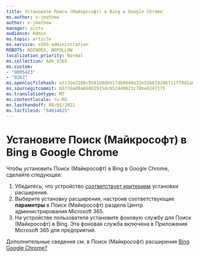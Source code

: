 ```yaml
---
title: Установите Поиск (Майкрософт) в Bing в Google Chrome
ms.author: v-jmathew
author: v-jmathew
manager: scotv
audience: Admin
ms.topic: article
ms.service: o365-administration
ROBOTS: NOINDEX, NOFOLLOW
localization_priority: Normal
ms.collection: Adm_O365
ms.custom:
- "9005423"
- "9262"
ms.openlocfilehash: a313ee2188c9581d8db5174b0640e32e55b619286f11f79d1a0293b66cc7c374
ms.sourcegitcommit: b5f7da89a650d2915dc652449623c78be6247175
ms.translationtype: MT
ms.contentlocale: ru-RU
ms.lasthandoff: 08/05/2021
ms.locfileid: "54014625"
---
```

# <a name="install-the-microsoft-search-in-bing-extension-in-google-chrome"></a>Установите Поиск (Майкрософт) в Bing в Google Chrome

Чтобы установить Поиск (Майкрософт) в Bing в Google Chrome, сделайте следующее:

1. Убедитесь, что устройство [соответствует критериям](https://go.microsoft.com/fwlink/?linkid=2152236) установки расширения.
2. Выберите установку расширения, настроив соответствующие **параметры** в Поиск (Майкрософт) раздела Центр администрирования Microsoft 365.
3. На устройстве пользователя установите фоновую службу для Поиск (Майкрософт) в Bing. Эта фоновая служба включена в Приложения Microsoft 365 для предприятий.

Дополнительные сведения см. в Поиск (Майкрософт) расширения [Bing Google Chrome?](https://go.microsoft.com/fwlink/?linkid=2150992)
